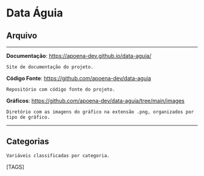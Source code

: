 # Data Águia

## Arquivo
___
**Documentação**: <https://apoena-dev.github.io/data-aguia/>
    
    Site de documentação do projeto.

**Código Fonte**: <https://github.com/apoena-dev/data-aguia>
    
    Repositório com código fonte do projeto.    

**Gráficos**: <https://github.com/apoena-dev/data-aguia/tree/main/images>

    Diretório com as imagens do gráfico na extensão .png, organizados por tipo de gráfico.

___

## Categorias
    
    Variáveis classificadas por categoria.

[TAGS]